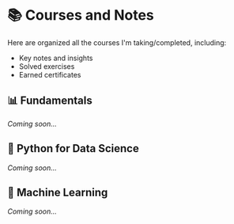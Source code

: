 # 📚 Courses and Notes

Here are organized all the courses I'm taking/completed, including:
- Key notes and insights
- Solved exercises
- Earned certificates

## 📊 Fundamentals
*Coming soon...*

## 🐍 Python for Data Science
*Coming soon...*

## 🤖 Machine Learning
*Coming soon...*
